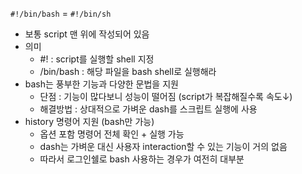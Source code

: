 
`#!/bin/bash` = `#!/bin/sh`
- 보통 script 맨 위에 작성되어 있음
- 의미
  - #! : script를 실행할 shell 지정
  - /bin/bash : 해당 파일을 bash shell로 실행해라
- bash는 풍부한 기능과 다양한 문법을 지원
  - 단점 : 기능이 많다보니 성능이 떨어짐 (script가 복잡해질수록 속도↓)
  - 해결방법 : 상대적으로 가벼운 dash를 스크립트 실행에 사용
- history 명령어 지원 (bash만 가능)
  - 옵션 포함 명령어 전체 확인 + 실행 가능
  - dash는 가벼운 대신 사용자 interaction할 수 있는 기능이 거의 없음
  - 따라서 로그인쉘로 bash 사용하는 경우가 여전히 대부분
